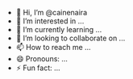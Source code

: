 - 👋 Hi, I’m @cainenaira
- 👀 I’m interested in ...
- 🌱 I’m currently learning ...
- 💞️ I’m looking to collaborate on ...
- 📫 How to reach me ...
- 😄 Pronouns: ...
- ⚡ Fun fact: ...

<!---
cainenaira/cainenaira is a ✨ special ✨ repository because its `README.md` (this file) appears on your GitHub profile.
You can click the Preview link to take a look at your changes.
--->
